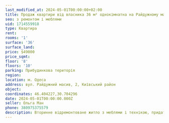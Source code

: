```yaml
---
last_modified_at: 2024-05-01T00:00:00+02:00
title: Продаж квартири від власника 36 м² однокімнатна на Райдужному масиві
seo: з ремонтом і меблями
uid: 1714559918
type: Квартира
rent:
rooms: '1'
surface: '36'
surface_land:
price: $49000
price_sqmt:
floor: '8'
floors: '10'
parking: Прибудинкова територія
region:
location: м. Одеса
address: вул. Райдужний масив, 2, Київський район
object:
coordinates: 46.404227,30.704296
date: 2024-05-01T00:00:00.000Z
seller: Ольга Ман
phone: 380975375579
description: Вторинне відремонтоване житло з меблями і технікою, придатне і готове для проживання
---
```

